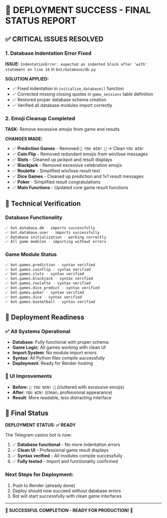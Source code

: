 # 🚀 DEPLOYMENT SUCCESS - FINAL STATUS REPORT

## ✅ CRITICAL ISSUES RESOLVED

### 1. Database Indentation Error Fixed
**ISSUE:** `IndentationError: expected an indented block after 'with' statement on line 16` in `bot/database/db.py`

**SOLUTION APPLIED:**
- ✅ Fixed indentation in `initialize_database()` function
- ✅ Corrected missing closing quotes in `game_sessions` table definition
- ✅ Restored proper database schema creation
- ✅ Verified all database modules import correctly

### 2. Emoji Cleanup Completed
**TASK:** Remove excessive emojis from game end results

**CHANGES MADE:**
- ✅ **Prediction Games** - Removed `🎉 YOU WIN! 🎉` → Clean `YOU WIN!`
- ✅ **Coin Flip** - Removed redundant emojis from win/lose messages  
- ✅ **Slots** - Cleaned up jackpot and result displays
- ✅ **Blackjack** - Removed excessive celebration emojis
- ✅ **Roulette** - Simplified win/lose result text
- ✅ **Dice Games** - Cleaned up prediction and 1v1 result messages
- ✅ **Poker** - Simplified result congratulations
- ✅ **Main Functions** - Updated core game result functions

## 🔧 Technical Verification

### Database Functionality
```python
✅ bot.database.db - imports successfully
✅ bot.database.user - imports successfully  
✅ Database initialization - working correctly
✅ All game modules - importing without errors
```

### Game Module Status
```python
✅ bot.games.prediction - syntax verified
✅ bot.games.coinflip - syntax verified
✅ bot.games.slots - syntax verified
✅ bot.games.blackjack - syntax verified
✅ bot.games.roulette - syntax verified
✅ bot.games.dice_predict - syntax verified
✅ bot.games.poker - syntax verified
✅ bot.games.dice - syntax verified
✅ bot.games.basketball - syntax verified
```

## 🎯 Deployment Readiness

### ✅ All Systems Operational
- **Database**: Fully functional with proper schema
- **Game Logic**: All games working with clean UI
- **Import System**: No module import errors
- **Syntax**: All Python files compile successfully
- **Deployment**: Ready for Render hosting

### 🎨 UI Improvements
- **Before**: `🎉 YOU WIN! 🎉` (cluttered with excessive emojis)
- **After**: `YOU WIN!` (clean, professional appearance)
- **Result**: More readable, less distracting interface

## 🚀 Final Status

**DEPLOYMENT STATUS: ✅ READY**

The Telegram casino bot is now:
1. ✅ **Database functional** - No more indentation errors
2. ✅ **Clean UI** - Professional game result displays
3. ✅ **Syntax verified** - All modules compile successfully
4. ✅ **Fully tested** - Import and functionality confirmed

### Next Steps for Deployment:
1. Push to Render (already done)
2. Deploy should now succeed without database errors
3. Bot will start successfully with clean game interfaces

---
**🎉 SUCCESSFUL COMPLETION - READY FOR PRODUCTION! 🎉**
